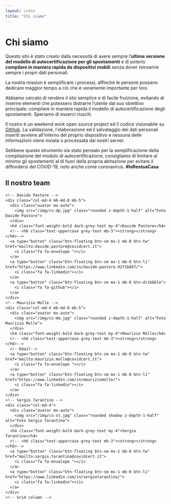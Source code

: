 ```yaml
---
layout: index
title: "Chi siamo"
---
```

<div class="container px-3 py-3 pt-md-5 pb-md-4 mx-auto text-justify">
    <h1 class="h1-responsive text-center">Chi siamo</h1>
    <p>Questo sito è stato creato dalla necessità di avere sempre l’<b>ultima versione del modello di autocertificazione per gli spostamenti</b> e di poterlo <b>compilare in maniera rapida da dispositivi mobili</b> senza dover reinserire sempre i propri dati personali.</p>
    <p>La nostra mission è semplificare i processi, affinché le persone possano dedicare maggior tempo a ciò che è veramente importante per loro.</p>
    <p>Abbiamo cercato di rendere il sito semplice e di facile fruizione, evitando di inserire elementi che potessero distrarre l’utente dal suo obiettivo principale: compilare in maniera rapida il modello di autocertificazione degli spostamenti. Speriamo di esserci riusciti.</p>
    <p>Il nostro è un weekend work open source project ed il codice visionabile su <a href="https://github.com/Ceeresa/autocertificazione/" target="_blank">GitHub</a>.
    La validazione, l'elaborazione ed il salvataggio dei dati personali inseriti avviene all’interno del proprio dispositivo e nessuna delle informazioni viene inviata o processata dai nostri server.<br>
    </p>
    <p>Sebbene questo strumento sia stato pensato per la semplificazione della compilazione del modulo di autocertificazione, consigliamo di limitare al minimo gli spostamenti al di fuori della propria abitazione per evitare il diffondersi del COVID-19, noto anche come coronavirus. <b>#IoRestoaCasa</b></p>
    <section class="team-section text-center my-5">

  <!-- Section heading -->
  <h2 class="h2-responsive my-5">Il nostro team</h2>
  <!-- Section description -->
  <p class="grey-text w-responsive mx-auto mb-5"></p>

  <!-- Grid row -->
  <div class="row text-center">

    <!-- Davide Pastore -->
    <div class="col-md-4 mb-md-0 mb-5">
      <div class="avatar mx-auto">
        <img src="/img/cs-dp.jpg" class="rounded z-depth-1-half" alt="Foto Davide Pastore">
      </div>
      <h4 class="font-weight-bold dark-grey-text my-4">Davide Pastore</h4>
      <!-- <h6 class="text-uppercase grey-text mb-3"><strong></strong></h6>-->
      <a type="button" class="btn-floating btn-sm mx-1 mb-0 btn-tw" href="mailto:davide.pastore@covidcert.it">
        <i class="fa fa-envelope "></i>
      </a>
      <a type="button" class="btn-floating btn-sm mx-1 mb-0 btn-li" href="https://www.linkedin.com/in/davide-pastore-9271b847/">
        <i class="fa fa-linkedin"></i>
      </a>
      <a type="button" class="btn-floating btn-sm mx-1 mb-0 btn-dribbble">
        <i class="fa fa-github"></i>
      </a>
    </div>
    <!-- Maurizio Molle -->
    <div class="col-md-4 mb-md-0 mb-5">
      <div class="avatar mx-auto">
        <img src="/img/cs-mm.jpg" class="rounded z-depth-1-half" alt="Foto Maurizio Molle">
      </div>
      <h4 class="font-weight-bold dark-grey-text my-4">Maurizio Molle</h4>
      <!-- <h6 class="text-uppercase grey-text mb-3"><strong></strong></h6>-->
      <!--Email-->
      <a type="button" class="btn-floating btn-sm mx-1 mb-0 btn-tw" href="mailto:maurizio.molle@covidcert.it">
        <i class="fa fa-envelope "></i>
      </a>
      <a type="button" class="btn-floating btn-sm mx-1 mb-0 btn-li" href="https://www.linkedin.com/in/mauriziomolle/">
        <i class="fa fa-linkedin"></i>
      </a>
    </div>
    <!-- Sergio Tarantino -->
    <div class="col-md-4">
      <div class="avatar mx-auto">
        <img src="/img/cs-st.jpg" class="rounded shadow z-depth-1-half" alt="Foto Sergio Tarantino">
      </div>
      <h4 class="font-weight-bold dark-grey-text my-4">Sergio Tarantino</h4>
      <!-- <h6 class="text-uppercase grey-text mb-3"><strong></strong></h6>-->
      <a type="button" class="btn-floating btn-sm mx-1 mb-0 btn-tw" href="mailto:sergio.tarantino@covidcert.it">
        <i class="fa fa-envelope "></i>
      </a>
      <a type="button" class="btn-floating btn-sm mx-1 mb-0 btn-li" href="https://www.linkedin.com/in/sergiotarantino/">
        <i class="fa fa-linkedin"></i>
      </a>
    </div>
    <!-- Grid column -->

  </div>
  <!-- Grid row -->

</section>
</div>